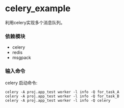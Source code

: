 # celery_example

利用celery实现多个消息队列。

### 依赖模块

- celery
- redis
- msgpack

### 输入命令

celery 启动命令:

```
celery -A proj.app_test worker -l info -Q for_task_A
celery -A proj.app_test worker -l info -Q for_task_B
celery -A proj.app_test worker -l info -Q celery
```